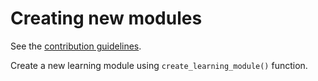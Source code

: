 # Creating new modules

See the [contribution guidelines](../../../.github/CONTRIBUTING.md).

Create a new learning module using `create_learning_module()` function.

